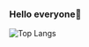 ### Hello everyone👋

![Top Langs](https://github-readme-stats.vercel.app/api/top-langs/?username=webshining&layout=compact&theme=buefy&hide_border=true)

